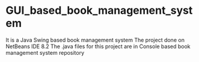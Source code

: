 # GUI_based_book_management_system
It is a Java Swing based book management system
The project done on NetBeans IDE 8.2
The .java files for this project are in Console based book management system repository
